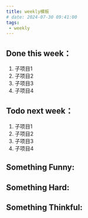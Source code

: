 ```yaml
---
title: weekly模板
# date: 2024-07-30 09:41:00
tags: 
 - weekly
---
```

## Done this week：
   1. 子项目1
   2. 子项目2
   3. 子项目3
   4. 子项目4
## Todo next week：
   1. 子项目1
   2. 子项目2
   3. 子项目3
   4. 子项目4
## Something Funny:

## Something Hard:

## Something Thinkful:
